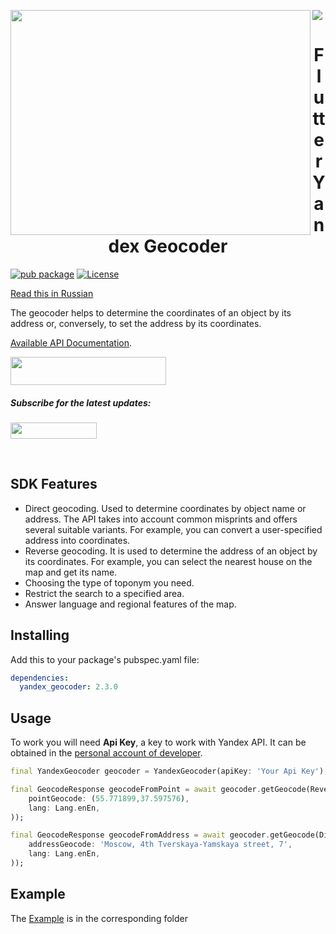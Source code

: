 <a href="https://madbrains.ru/?utm_source=gthb"><img src="https://firebasestorage.googleapis.com/v0/b/mad-brains-web.appspot.com/o/banner.png?alt=media"></a>
<img align="left" src="https://firebasestorage.googleapis.com/v0/b/mad-brains-web.appspot.com/o/banner_geocoder.png?alt=media&token=59013dd3-f0c1-4f91-a1b9-37a9ca1b3066" width="480" height="360" /></a>

<h1 align="center">Flutter Yandex Geocoder</h1>

[![pub package](https://img.shields.io/pub/v/yandex_geocoder.svg)](https://pub.dartlang.org/packages/yandex_geocoder)
[![License](https://img.shields.io/badge/license-MIT-blue.svg)](https://opensource.org/licenses/MIT)

[Read this in Russian](README.ru.md)

The geocoder helps to determine the coordinates of an object by its address or, conversely, to set the address by its coordinates.

[Available API Documentation][documentation].

<a href="https://madbrains.ru/?utm_source=gthb">
<img src="https://firebasestorage.googleapis.com/v0/b/mad-brains-web.appspot.com/o/get_started_stroke.png?alt=media" width="249" height="45"></a>
</p>

<p><h5>Subscribe for the latest updates:</h5>
<a href="https://github.com/MadBrains" >
<img src="https://firebasestorage.googleapis.com/v0/b/mad-brains-web.appspot.com/o/follow_us_stroke.png?alt=media" width="138" height="26"></a></p>
</br>

## SDK Features
* Direct geocoding. Used to determine coordinates by object name or address. The API takes into account common misprints and offers several suitable variants. For example, you can convert a user-specified address into coordinates.
* Reverse geocoding. It is used to determine the address of an object by its coordinates. For example, you can select the nearest house on the map and get its name.
* Choosing the type of toponym you need.
* Restrict the search to a specified area.
* Answer language and regional features of the map.

## Installing
Add this to your package's pubspec.yaml file:
```yaml
dependencies:
  yandex_geocoder: 2.3.0
```

## Usage
To work you will need **Api Key**, a key to work with Yandex API. It can be obtained in the [personal account of developer][account].

```dart
final YandexGeocoder geocoder = YandexGeocoder(apiKey: 'Your Api Key');

final GeocodeResponse geocodeFromPoint = await geocoder.getGeocode(ReverseGeocodeRequest(
    pointGeocode: (55.771899,37.597576),
    lang: Lang.enEn,
));

final GeocodeResponse geocodeFromAddress = await geocoder.getGeocode(DirectGeocodeRequest(
    addressGeocode: 'Moscow, 4th Tverskaya-Yamskaya street, 7',
    lang: Lang.enEn,
));
```

## Example
The [Example][example] is in the corresponding folder

[documentation]: https://yandex.ru/dev/maps/geocoder/doc/desc/concepts/about.html
[account]: https://developer.tech.yandex.ru/?from=geocoder
[example]: https://github.com/MadBrains/Yandex-Geocoder-Flutter/tree/main/example/